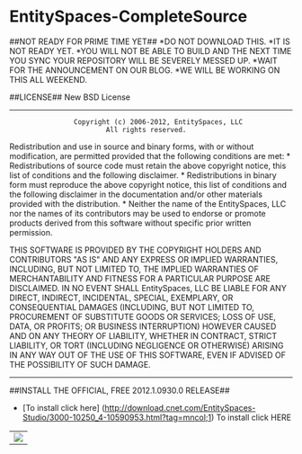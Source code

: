 EntitySpaces-CompleteSource
===========================

##NOT READY FOR PRIME TIME YET##
*DO NOT DOWNLOAD THIS. 
*IT IS NOT READY YET. 
*YOU WILL NOT BE ABLE TO BUILD AND THE NEXT TIME YOU SYNC YOUR REPOSITORY WILL BE SEVERELY MESSED UP. 
*WAIT FOR THE ANNOUNCEMENT ON OUR BLOG. 
*WE WILL BE WORKING ON THIS ALL WEEKEND.

##LICENSE##
                               New BSD License
* * *
                    Copyright (c) 2006-2012, EntitySpaces, LLC
                            All rights reserved.

Redistribution and use in source and binary forms, with or without
modification, are permitted provided that the following conditions are met:
    * Redistributions of source code must retain the above copyright
      notice, this list of conditions and the following disclaimer.
    * Redistributions in binary form must reproduce the above copyright
      notice, this list of conditions and the following disclaimer in the
      documentation and/or other materials provided with the distribution.
    * Neither the name of the EntitySpaces, LLC nor the
      names of its contributors may be used to endorse or promote products
      derived from this software without specific prior written permission.

THIS SOFTWARE IS PROVIDED BY THE COPYRIGHT HOLDERS AND CONTRIBUTORS "AS IS" AND
ANY EXPRESS OR IMPLIED WARRANTIES, INCLUDING, BUT NOT LIMITED TO, THE IMPLIED
WARRANTIES OF MERCHANTABILITY AND FITNESS FOR A PARTICULAR PURPOSE ARE
DISCLAIMED. IN NO EVENT SHALL EntitySpaces, LLC BE LIABLE FOR ANY
DIRECT, INDIRECT, INCIDENTAL, SPECIAL, EXEMPLARY, OR CONSEQUENTIAL DAMAGES
(INCLUDING, BUT NOT LIMITED TO, PROCUREMENT OF SUBSTITUTE GOODS OR SERVICES;
LOSS OF USE, DATA, OR PROFITS; OR BUSINESS INTERRUPTION) HOWEVER CAUSED AND
ON ANY THEORY OF LIABILITY, WHETHER IN CONTRACT, STRICT LIABILITY, OR TORT
(INCLUDING NEGLIGENCE OR OTHERWISE) ARISING IN ANY WAY OUT OF THE USE OF THIS
SOFTWARE, EVEN IF ADVISED OF THE POSSIBILITY OF SUCH DAMAGE.
* * *


##INSTALL THE OFFICIAL, FREE 2012.1.0930.0 RELEASE##
* [To install click here] (http://download.cnet.com/EntitySpaces-Studio/3000-10250_4-10590953.html?tag=mncol;1)
To install click HERE

<table border="0px" width="100%" style="border:0px !important>
    <tr align=center">
        <td style="text-align:center">
			<img src="https://raw.github.com/EntitySpaces/EntitySpaces-CompleteSource/master/logo.png" border="0">
        </td>
    </tr>
</table>
